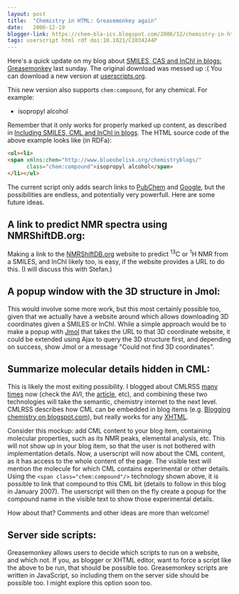 ```yaml
---
layout: post
title:  "Chemistry in HTML: Greasemonkey again"
date:   2006-12-19
blogger-link: https://chem-bla-ics.blogspot.com/2006/12/chemistry-in-html-greasemonkey-again.html
tags: userscript html rdf doi:10.1021/CI034244P
---
```


Here's a quick update on my blog about [SMILES, CAS and InChI in blogs: Greasemonkey](http://chem-bla-ics.blogspot.com/2006/12/smiles-cas-and-inchi-in-blogs.html)
last sunday. The original download was messed up :( You can download a new version at [userscripts.org](http://userscripts.org/scripts/show/6807).

This new version also supports `chem:compound`, for any chemical. For example:

* <span class="chem:compound">isopropyl alcohol</span>

Remember that it only works for properly marked up content, as described in [Including SMILES, CML and InChI in blogs](http://chem-bla-ics.blogspot.com/2006/12/including-smiles-cml-and-inchi-in.html).
The HTML source code of the above example looks like (in RDFa):

```html
<ul><li>
<span xmlns:chem="http://www.blueobelisk.org/chemistryblogs/"
      class="chem:compound">isopropyl alcohol</span>
</li></ul>
```

The current script only adds search links to [PubChem](http://pubchem.ncbi.nlm.nih.gov/) and
[Google](http://google.com/), but the possibilities are endless, and potentially very powerfull.
Here are some future ideas.

## A link to predict NMR spectra using NMRShiftDB.org:

Making a link to the [NMRShiftDB.org](http://www.nmrshiftdb.org/) website to predict <sup>13</sup>C or
<sup>1</sup>H NMR from a SMILES, and InChI likely too, is easy, if the website provides a URL to do this.
(I will discuss this with Stefan.)

## A popup window with the 3D structure in Jmol:

This would involve some more work, but this most certainly possible too, given that we actually have
a website around which allows downloading 3D coordinates given a SMILES or InChI. While a simple approach
would be to make a popup with [Jmol](http://www.jmol.org/) that takes the URL to that 3D coordinate website,
it could be extended using Ajax to query the 3D structure first, and depending on success, show
Jmol or a message "Could not find 3D coordinates".

## Summarize molecular details hidden in CML:

This is likely the most exiting possibility. I blogged about CMLRSS [many times](http://search.blogger.com/?as_q=CMLRSS&ie=UTF-8&ui=blg&bl_url=chem-bla-ics.blogspot.com&x=0&y=0)
now (check the AVI, the [article](https://doi.org/10.1021/ci034244p), etc), and combining these two
technologies will take the semantic, chemistry internet to the next level. CMLRSS describes how CML
can be embedded in blog items (e.g. [Blogging chemistry on blogspot.com](http://chem-bla-ics.blogspot.com/2006/02/blogging-chemistry-on-blogspotcom.html)),
but really works for any [XHTML](http://www.w3.org/TR/xhtml1/).

Consider this mockup: add CML content to your blog item, containing molecular properties, such as its
NMR peaks, elemental analysis, etc. This will not show up in your blog item, so that the user is not
bothered with implementation details. Now, a userscript will now about the CML content, as it has access
to the whole content of the page. The visible text will mention the molecule for which CML contains
experimental or other details. Using the `<span class="chem:compound"/>` technology shown above, it is
possible to link that compound to this CML bit (details to follow in this blog in January 2007). The
userscript will then on the fly create a popup for the compound name in the visible text to show those
experimental details.

How about that? Comments and other ideas are more than welcome!

## Server side scripts:

Greasemonkey allows users to decide which scripts to run on a website, and which not. If you, as blogger
or XHTML editor, want to force a script like the above to be run, that should be possible too.
Greasemonkey scripts are written in JavaScript, so including them on the server side should be
possible too. I might explore this option soon too.
